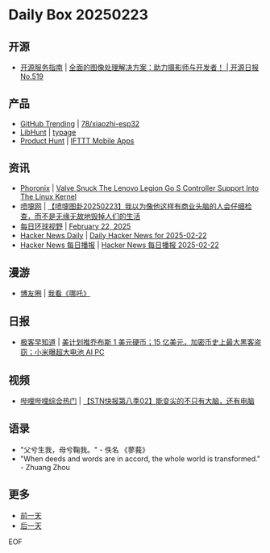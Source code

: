 # Daily Box 20250223

## 开源
- [开源服务指南](https://osguider.com/blog/) | [全面的图像处理解决方案：助力摄影师与开发者！ | 开源日报 No.519](https://osguider.com/blog/post/daily/daily-519/)

## 产品
- [GitHub Trending](https://github.com/trending?since=daily) | [78/xiaozhi-esp32](https://github.com/78/xiaozhi-esp32)
- [LibHunt](https://www.libhunt.com/) | [typage](https://www.libhunt.com/r/typage)
- [Product Hunt](https://www.producthunt.com) | [IFTTT Mobile Apps](https://www.producthunt.com/posts/ifttt-mobile-apps)

## 资讯
- [Phoronix](https://www.phoronix.com/) | [Valve Snuck The Lenovo Legion Go S Controller Support Into The Linux Kernel](https://www.phoronix.com/news/Legion-Go-S-Controller-Linux)
- [喷嚏网](http://www.dapenti.com/blog/blog.asp?subjectid=70&name=xilei) | [【喷嚏图卦20250223】我以为像他这样有商业头脑的人会仔细检查，而不是无缘无故地毁掉人们的生活](http://www.dapenti.com/blog/more.asp?name=xilei&id=184394)
- [每日环球视野](https://idai.ly/) | [February 22, 2025](http://m.idai.ly/se/a193iG?1740153600)
- [Hacker News Daily](https://www.daemonology.net/hn-daily/) | [Daily Hacker News for 2025-02-22](https://www.daemonology.net/hn-daily/2025-02-22.html)
- [Hacker News 每日播报](https://hacker-news.agi.li/) | [Hacker News 每日播报 2025-02-22](https://hacker-news.agi.li/post/2025-02-22)

## 漫游
- [博友圈](https://www.boyouquan.com/home) | [我看《哪吒》](https://www.boyouquan.com/go?from=feed&link=https%3A%2F%2Fhutusi.com%2Farticles%2Fne-zha)

## 日报
- [极客早知道](https://www.geekpark.net/column/74) | [美计划推乔布斯 1 美元硬币；15 亿美元，加密币史上最大黑客盗窃；小米曝超大电池 AI PC](https://www.geekpark.net/news/346200)

## 视频
- [哔哩哔哩综合热门](https://www.bilibili.com/v/popular/all/) | [【STN快报第八季02】能变尖的不只有大脑，还有电脑](https://b23.tv/BV1o1ASeKEve)

## 语录
- "父兮生我，母兮鞠我。" - 佚名 《蓼莪》
- "When deeds and words are in accord, the whole world is transformed." - Zhuang Zhou

## 更多
- [前一天](daily-box-20250222.md)
- [后一天](daily-box-20250224.md)

EOF